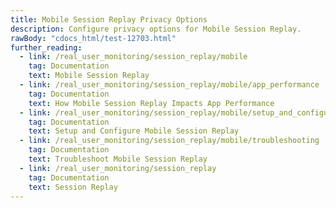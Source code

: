 ```yaml
---
title: Mobile Session Replay Privacy Options
description: Configure privacy options for Mobile Session Replay.
rawBody: "cdocs_html/test-12703.html"
further_reading:
  - link: /real_user_monitoring/session_replay/mobile
    tag: Documentation
    text: Mobile Session Replay
  - link: /real_user_monitoring/session_replay/mobile/app_performance
    tag: Documentation
    text: How Mobile Session Replay Impacts App Performance
  - link: /real_user_monitoring/session_replay/mobile/setup_and_configuration
    tag: Documentation
    text: Setup and Configure Mobile Session Replay
  - link: /real_user_monitoring/session_replay/mobile/troubleshooting
    tag: Documentation
    text: Troubleshoot Mobile Session Replay
  - link: /real_user_monitoring/session_replay
    tag: Documentation
    text: Session Replay
---
```



